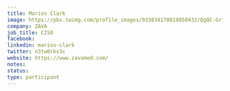 ```yaml
---
title: Marios Clark
image: https://pbs.twimg.com/profile_images/933834170819858432/QgQC-Grf_400x400.jpg
company: ZAVA
job_title: CISO
facebook:
linkedin: marios-clark
twitter: n3tw0rks3c
website: https://www.zavamed.com/
notes:
status: 
type: participant
---
```

